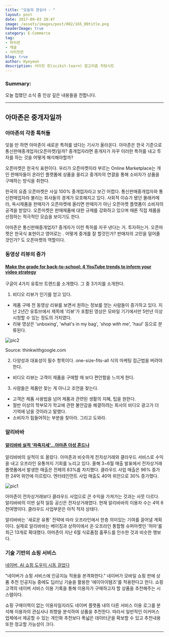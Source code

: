 ```yaml
---
title: "오늘의 관심사 - "
layout: post
date: 2017-09-03 20:47
image: /assets/images/post/002/165_00title.png
headerImage: true
category: E-Commerce
tag:
- 파이썬
- 캐글
- 사이킷런
blog: true
author: Hyeyeon
description: 사이킷 런(scikit-learn) 알고리즘 치팅시트
---
```


### Summary:

오늘 접했던 소식 중 인상 깊은 내용들을 전합니다.

---

## 아마존은 중개자일까

### 아마존의 각종 특허들

잊을 만 하면 아마존이 새로운 특허를 냈다는 기사가 올라온다. 아마존은 한국 기준으로 통신판매중개업자(오픈마켓)일까? 중개업자라면 중개자가 자꾸 이러한 특허를 내고 투자를 하는 것을 어떻게 해석해야할까?

오픈마켓은 한국식 표현이다. 우리가 오픈마켓이라 부르는 Online Marketplace는 개인 판매자들이 온라인 플랫폼에 상품을 올리고 중개자의 연결을 통해 소비자가 상품을 구매하는 방식을 취한다.

한국의 요즘 오픈마켓은 사실 100% 중개업자라고 보긴 어렵다. 통신판매중개업자와 통신판매업자라 불리는 회사들의 경계가 모호해지고 있다. 사회적 이슈가 됐던 몰래카메라, 옥시제품을 판매자가 오픈마켓에 올리면 판매자가 아닌 오픈마켓 플랫폼이 소비자의 공격을 받았다. 오픈마켓은 판매제품에 대한 규제를 강화하고 있으며 때론 직접 제품을 선정하는 적극적인 모습을 보이기도 한다.

아마존은 통신판매중개업자? 중개자가 이런 특허를 자꾸 낸다는 거. 투자하는거. 오픈마켓은 한국식 표현이고 영어로는 . 어떻게 중개를 잘 할것인가? 판매자의 고민을 덜어줄 것인가? 도 오픈마켓의 역할이다.



### 동영상 리뷰의 증가

#### [Make the grade for back-to-school: 4 YouTube trends to inform your video strategy](https://www.thinkwithgoogle.com/advertising-channels/video/back-to-school-ads-influencer-marketing/?utm_source=feedly-reader&utm_medium=rss&utm_campaign=rss-feed)

구글이 4가지 유튜브 트렌드를 소개했다. 그 중 3가지를 소개한다.

1. 비디오 리뷰가 인기를 얻고 있다.
  * 제품 구매 전 동영상 리뷰를 보면서 원하는 정보를 얻는 사람들이 증가하고 있다. 지난 2년간 유튜브에서 제목에 '리뷰'가 포함된 영상은 모바일 기기에서만 5만년 이상 시청할 수 있는 정도의 가치였다.
  * 리뷰 영상은 'unboxing', 'what's in my bag', 'shop with me', 'haul' 등으로 분류된다.

![pic2](/assets/images/post/002/164_02.png)
<figcaption class="caption">Source: thinkwithgoogle.com</figcaption>

2. 다양성과 대표성이 필수 항목이다. one-size-fits-all 식의 마케팅 접근법을 버려야 한다.
  * 비디오 리뷰는 고객이 제품을 구매할 때 보다 편안함을 느끼게 한다.

3. 사람들은 제품만 찾는 게 아니고 조언을 찾는다.
  * 고객은 제품 사용법을 넘어 제품과 관련된 생활의 지혜, 팁을 원한다.
  * 절반 이상의 학부모가 학교에 관한 불안감을 해결하려는 회사의 비디오 광고가 더 기억에 남을 것이라고 말했다.
  * 소비자가 힘들어하는 부분을 찾아라. 그리고 도와라.

### 알리바바

#### [알리바바 실적 '파죽지세'…아마존 아성 흔드나](http://www.etnews.com/20170818000266)

알리바바의 실적이 또 올랐다. 아마존과 비슷하게 전자상거래와 클라우드 서비스로 수익을 내고 오프라인 유통까지 기회를 노리고 있다. 올해 3~6월 매출 발표에서 전자상거래 플랫폼에서 발생한 매출은 전체의 83%를 차지했다. 클라우드 사업 매출은 96% 증가한 24억 위안에 이르렀다. 엔터테인먼트 사업 매출도 40억 위안으로 30% 증가했다.

![pic1](http://image.zdnet.co.kr/2017/08/18/sini_MWJHYBGiVR17yiv.jpg)

아마존이 전자상거래보다 클라우드 사업으로 큰 수익을 가져가는 것과는 사뭇 다르다. 알리바바의 이번 실적 일등 공신은 전자상거래였다. 현재 알리바바의 이용자 수는 4억 6천여명이다. 클라우드 사업부문은 아직 적자 상태다.

알리바바는 '새로운 유통' 전략에 따라 오프라인에서 한층 의미있는 기여를 끌어낼 계획이다. 실제로 알리바바는 베이징과 상하이에서 온·오프라인 통합형 슈퍼마켓인 '허마'를 최근 13개로 확대했다. 아마존이 지난 6월 식료품점 홀푸드를 인수한 것과 비슷한 행보다.

### 기술 기반의 쇼핑 서비스

[네이버, AI 쇼핑 도우미 시동 걸었다](http://www.zdnet.co.kr/news/news_view.asp?artice_id=20170831174426)

"네이버가 쇼핑 서비스에 인공지능 적용을 본격화한다."
네이버가 모바일 쇼핑 판에 상품 추천 인공지능 중에도 딥러닝 기술을 활용한 '에이아이템즈'를 적용한다고 한다. 쇼핑고객의 네이버 서비스 이용 기록을 통해 이용자가 구매하고자 할 상품을 추천해주는 시스템이다.

쇼핑 구매이력이 없는 이용자일지라도 네이버 플랫폼 내의 다른 서비스 이용 로그를 분석해 이용자의 관심사나 취향을 분석하여 상품을 추천한다. 따라서 일반적인 이커머스 업체에서 제공할 수 있는 개인화 추천보다 폭넓은 데이터군을 확보할 수 있고 추천내용 또한 정교할 가능성이 크다.

---
